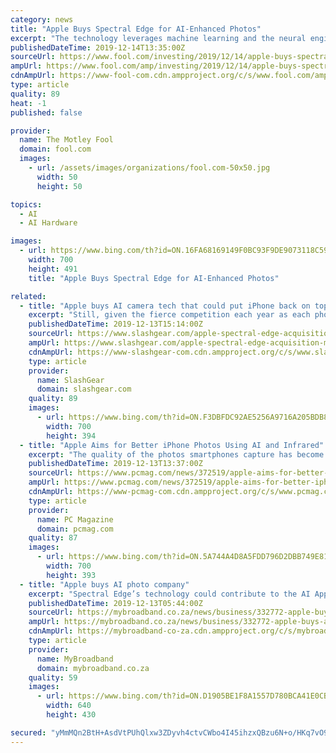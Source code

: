 ```yaml
---
category: news
title: "Apple Buys Spectral Edge for AI-Enhanced Photos"
excerpt: "The technology leverages machine learning and the neural engine found inside iPhone chips to improve photo quality ... a research project at the University of East Anglia and specializes in using artificial intelligence (AI) and machine learning to improve image quality. The company's patented Image Fusion technology enhances color accuracy ..."
publishedDateTime: 2019-12-14T13:35:00Z
sourceUrl: https://www.fool.com/investing/2019/12/14/apple-buys-spectral-edge-for-ai-enhanced-photos.aspx
ampUrl: https://www.fool.com/amp/investing/2019/12/14/apple-buys-spectral-edge-for-ai-enhanced-photos.aspx
cdnAmpUrl: https://www-fool-com.cdn.ampproject.org/c/s/www.fool.com/amp/investing/2019/12/14/apple-buys-spectral-edge-for-ai-enhanced-photos.aspx
type: article
quality: 89
heat: -1
published: false

provider:
  name: The Motley Fool
  domain: fool.com
  images:
    - url: /assets/images/organizations/fool.com-50x50.jpg
      width: 50
      height: 50

topics:
  - AI
  - AI Hardware

images:
  - url: https://www.bing.com/th?id=ON.16FA68169149F0BC93F9DE9073118C59
    width: 700
    height: 491
    title: "Apple Buys Spectral Edge for AI-Enhanced Photos"

related:
  - title: "Apple buys AI camera tech that could put iPhone back on top"
    excerpt: "Still, given the fierce competition each year as each phone-maker argues their handset is top of the pile for pictures and video, picking up tech that can coax more quality – and tap into significant investment in neutral engine processing in chips like Apple’s Bionic series – seems like a sensible strategy. According to previous leaks ..."
    publishedDateTime: 2019-12-13T15:14:00Z
    sourceUrl: https://www.slashgear.com/apple-spectral-edge-acquisition-machine-learning-iphone-camera-processing-13603198/
    ampUrl: https://www.slashgear.com/apple-spectral-edge-acquisition-machine-learning-iphone-camera-processing-13603198/amp/
    cdnAmpUrl: https://www-slashgear-com.cdn.ampproject.org/c/s/www.slashgear.com/apple-spectral-edge-acquisition-machine-learning-iphone-camera-processing-13603198/amp/
    type: article
    provider:
      name: SlashGear
      domain: slashgear.com
    quality: 89
    images:
      - url: https://www.bing.com/th?id=ON.F3DBFDC92AE5256A9716A205BDB88194
        width: 700
        height: 394
  - title: "Apple Aims for Better iPhone Photos Using AI and Infrared"
    excerpt: "The quality of the photos smartphones capture has become increasingly important, and Apple just acquired a company called Spectral Edge to ensure future iPhone photos look even better. As Bloomberg reports, Spectral Edge is based in Cambridge, England and focused on developing technology that improves the photos we take automatically. It does ..."
    publishedDateTime: 2019-12-13T13:37:00Z
    sourceUrl: https://www.pcmag.com/news/372519/apple-aims-for-better-iphone-photos-using-ai-and-infrared
    ampUrl: https://www.pcmag.com/news/372519/apple-aims-for-better-iphone-photos-using-ai-and-infrared?amp=1
    cdnAmpUrl: https://www-pcmag-com.cdn.ampproject.org/c/s/www.pcmag.com/news/372519/apple-aims-for-better-iphone-photos-using-ai-and-infrared?amp=1
    type: article
    provider:
      name: PC Magazine
      domain: pcmag.com
    quality: 87
    images:
      - url: https://www.bing.com/th?id=ON.5A744A4D8A5FDD796D2DBB749E81E1C5
        width: 700
        height: 393
  - title: "Apple buys AI photo company"
    excerpt: "Spectral Edge’s technology could contribute to the AI Apple already uses in its Camera app by continuing to improve the quality of photos in low-light environments. The startup has said its technology can be applied via software or chips. Apple’s latest devices include custom processors that assist with picture taking. Apple’s purchase of ..."
    publishedDateTime: 2019-12-13T05:44:00Z
    sourceUrl: https://mybroadband.co.za/news/business/332772-apple-buys-ai-photo-company.html
    ampUrl: https://mybroadband.co.za/news/business/332772-apple-buys-ai-photo-company.html/amp
    cdnAmpUrl: https://mybroadband-co-za.cdn.ampproject.org/c/s/mybroadband.co.za/news/business/332772-apple-buys-ai-photo-company.html/amp
    type: article
    provider:
      name: MyBroadband
      domain: mybroadband.co.za
    quality: 59
    images:
      - url: https://www.bing.com/th?id=ON.D1905BE1F8A1557D780BCA41E0CBB923
        width: 640
        height: 430

secured: "yMmMQn2BtH+AsdVtPUhQlxw3ZDyvh4ctvCWbo4I45ihzxQBzu6N+o/HKq7vO9mrG+APSzei4rPGRf7eH+S3gk/mdm9K0hkAtbKBJFXkgAopbQZxa3SBY1jM92QPhg+mX1T0LZ6zpBmBT+LCfMYO5JhY20vX8TGdeLg/b7ALT/OBE+4QeJ344UpimAhTXPZu27rRMqXnque1Vd8Azib1RzX0fl9UNmgBtW1HAdtHf4j6PAAtxwsNLA4sXNXgKErqV5fnGJSEqmYac3/FjzffPQw==;tYLNbh5MAC77y0+rApGUEg=="
---
```


